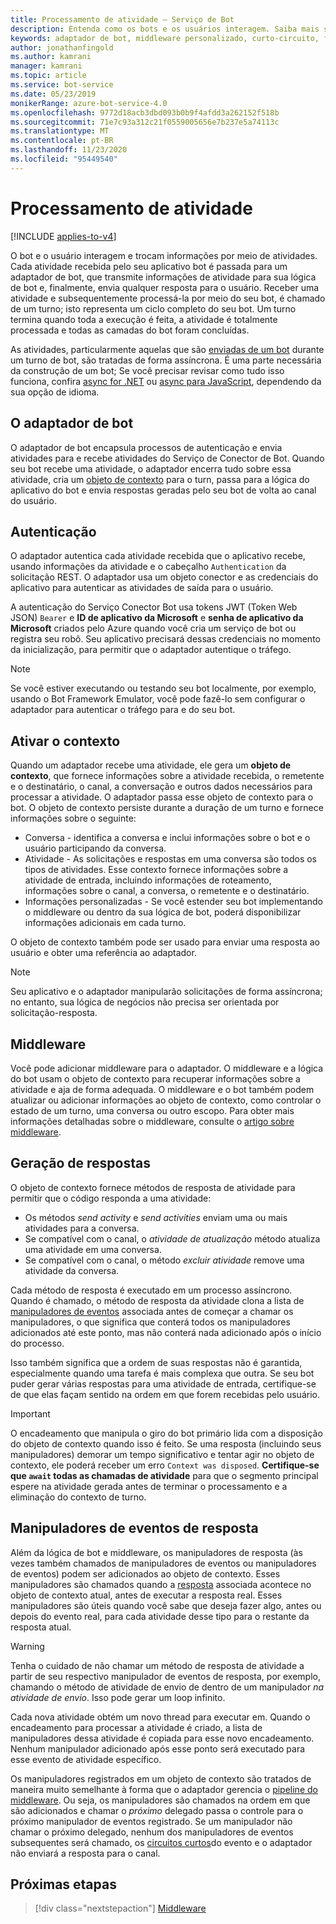 ```yaml
---
title: Processamento de atividade – Serviço de Bot
description: Entenda como os bots e os usuários interagem. Saiba mais sobre atividades, ativações, objetos de contexto, autenticação, adaptadores, middleware e manipuladores de resposta.
keywords: adaptador de bot, middleware personalizado, curto-circuito, fallback, manipuladores de eventos
author: jonathanfingold
ms.author: kamrani
manager: kamrani
ms.topic: article
ms.service: bot-service
ms.date: 05/23/2019
monikerRange: azure-bot-service-4.0
ms.openlocfilehash: 9772d18acb3dbd093b0b9f4afdd3a262152f518b
ms.sourcegitcommit: 71e7c93a312c21f0559005656e7b237e5a74113c
ms.translationtype: MT
ms.contentlocale: pt-BR
ms.lasthandoff: 11/23/2020
ms.locfileid: "95449540"
---
```

# <a name="activity-processing"></a>Processamento de atividade

[!INCLUDE [applies-to-v4](../includes/applies-to-v4-current.md)]

O bot e o usuário interagem e trocam informações por meio de atividades. Cada atividade recebida pelo seu aplicativo bot é passada para um adaptador de bot, que transmite informações de atividade para sua lógica de bot e, finalmente, envia qualquer resposta para o usuário. Receber uma atividade e subsequentemente processá-la por meio do seu bot, é chamado de um turno; isto representa um ciclo completo do seu bot. Um turno termina quando toda a execução é feita, a atividade é totalmente processada e todas as camadas do bot foram concluídas.

As atividades, particularmente aquelas que são [enviadas de um bot](#generating-responses) durante um turno de bot, são tratadas de forma assíncrona. É uma parte necessária da construção de um bot; Se você precisar revisar como tudo isso funciona, confira [async for .NET](https://docs.microsoft.com/dotnet/csharp/async) ou [async para JavaScript](https://developer.mozilla.org/docs/Web/JavaScript/Reference/Statements/async_function), dependendo da sua opção de idioma.

## <a name="the-bot-adapter"></a>O adaptador de bot

O adaptador de bot encapsula processos de autenticação e envia atividades para e recebe atividades do Serviço de Conector de Bot. Quando seu bot recebe uma atividade, o adaptador encerra tudo sobre essa atividade, cria um [objeto de contexto](#turn-context) para o turn, passa para a lógica do aplicativo do bot e envia respostas geradas pelo seu bot de volta ao canal do usuário.

## <a name="authentication"></a>Autenticação

O adaptador autentica cada atividade recebida que o aplicativo recebe, usando informações da atividade e o cabeçalho `Authentication` da solicitação REST. O adaptador usa um objeto conector e as credenciais do aplicativo para autenticar as atividades de saída para o usuário.

A autenticação do Serviço Conector Bot usa tokens JWT (Token Web JSON) `Bearer` e **ID de aplicativo da Microsoft** e **senha de aplicativo da Microsoft** criados pelo Azure quando você cria um serviço de bot ou registra seu robô. Seu aplicativo precisará dessas credenciais no momento da inicialização, para permitir que o adaptador autentique o tráfego.

> [!NOTE]
> Se você estiver executando ou testando seu bot localmente, por exemplo, usando o Bot Framework Emulator, você pode fazê-lo sem configurar o adaptador para autenticar o tráfego para e do seu bot.

## <a name="turn-context"></a>Ativar o contexto

Quando um adaptador recebe uma atividade, ele gera um **objeto de contexto**, que fornece informações sobre a atividade recebida, o remetente e o destinatário, o canal, a conversação e outros dados necessários para processar a atividade. O adaptador passa esse objeto de contexto para o bot. O objeto de contexto persiste durante a duração de um turno e fornece informações sobre o seguinte:

* Conversa - identifica a conversa e inclui informações sobre o bot e o usuário participando da conversa.
* Atividade - As solicitações e respostas em uma conversa são todos os tipos de atividades. Esse contexto fornece informações sobre a atividade de entrada, incluindo informações de roteamento, informações sobre o canal, a conversa, o remetente e o destinatário.
* Informações personalizadas - Se você estender seu bot implementando o middleware ou dentro da sua lógica de bot, poderá disponibilizar informações adicionais em cada turno.

O objeto de contexto também pode ser usado para enviar uma resposta ao usuário e obter uma referência ao adaptador<!-- to create a new conversation or continue an existing one-->.

> [!NOTE]
> Seu aplicativo e o adaptador manipularão solicitações de forma assíncrona; no entanto, sua lógica de negócios não precisa ser orientada por solicitação-resposta.

## <a name="middleware"></a>Middleware

Você pode adicionar middleware para o adaptador. O middleware e a lógica do bot usam o objeto de contexto para recuperar informações sobre a atividade e aja de forma adequada. O middleware e o bot também podem atualizar ou adicionar informações ao objeto de contexto, como controlar o estado de um turno, uma conversa ou outro escopo. Para obter mais informações detalhadas sobre o middleware, consulte o [artigo sobre middleware](~/v4sdk/bot-builder-concept-middleware.md).

## <a name="generating-responses"></a>Geração de respostas

O objeto de contexto fornece métodos de resposta de atividade para permitir que o código responda a uma atividade:

* Os métodos _send activity_ e _send activities_ enviam uma ou mais atividades para a conversa.
* Se compatível com o canal, o _atividade de atualização_ método atualiza uma atividade em uma conversa.
* Se compatível com o canal, o método _excluir atividade_ remove uma atividade da conversa.

Cada método de resposta é executado em um processo assíncrono. Quando é chamado, o método de resposta da atividade clona a lista de [manipuladores de eventos](#response-event-handlers) associada antes de começar a chamar os manipuladores, o que significa que conterá todos os manipuladores adicionados até este ponto, mas não conterá nada adicionado após o início do processo.

Isso também significa que a ordem de suas respostas não é garantida, especialmente quando uma tarefa é mais complexa que outra. Se seu bot puder gerar várias respostas para uma atividade de entrada, certifique-se de que elas façam sentido na ordem em que forem recebidas pelo usuário.

> [!IMPORTANT]
> O encadeamento que manipula o giro do bot primário lida com a disposição do objeto de contexto quando isso é feito. Se uma resposta (incluindo seus manipuladores) demorar um tempo significativo e tentar agir no objeto de contexto, ele poderá receber um erro `Context was disposed`. **Certifique-se que `await` todas as chamadas de atividade** para que o segmento principal espere na atividade gerada antes de terminar o processamento e a eliminação do contexto de turno.

## <a name="response-event-handlers"></a>Manipuladores de eventos de resposta

Além da lógica de bot e middleware, os manipuladores de resposta (às vezes também chamados de manipuladores de eventos ou manipuladores de eventos) podem ser adicionados ao objeto de contexto. Esses manipuladores são chamados quando a [resposta](#generating-responses) associada acontece no objeto de contexto atual, antes de executar a resposta real. Esses manipuladores são úteis quando você sabe que deseja fazer algo, antes ou depois do evento real, para cada atividade desse tipo para o restante da resposta atual.

> [!WARNING]
> Tenha o cuidado de não chamar um método de resposta de atividade a partir de seu respectivo manipulador de eventos de resposta, por exemplo, chamando o método de atividade de envio de dentro de um manipulador _na atividade de envio_. Isso pode gerar um loop infinito.

Cada nova atividade obtém um novo thread para executar em. Quando o encadeamento para processar a atividade é criado, a lista de manipuladores dessa atividade é copiada para esse novo encadeamento. Nenhum manipulador adicionado após esse ponto será executado para esse evento de atividade específico.

Os manipuladores registrados em um objeto de contexto são tratados de maneira muito semelhante à forma que o adaptador gerencia o [pipeline do middleware](~/v4sdk/bot-builder-concept-middleware.md#the-bot-middleware-pipeline). Ou seja, os manipuladores são chamados na ordem em que são adicionados e chamar o _próximo_ delegado passa o controle para o próximo manipulador de eventos registrado. Se um manipulador não chamar o próximo delegado, nenhum dos manipuladores de eventos subsequentes será chamado, os [circuitos curtos](~/v4sdk/bot-builder-concept-middleware.md#short-circuiting)do evento e o adaptador não enviará a resposta para o canal.

## <a name="next-steps"></a>Próximas etapas

> [!div class="nextstepaction"]
> [Middleware](~/v4sdk/bot-builder-concept-middleware.md)
